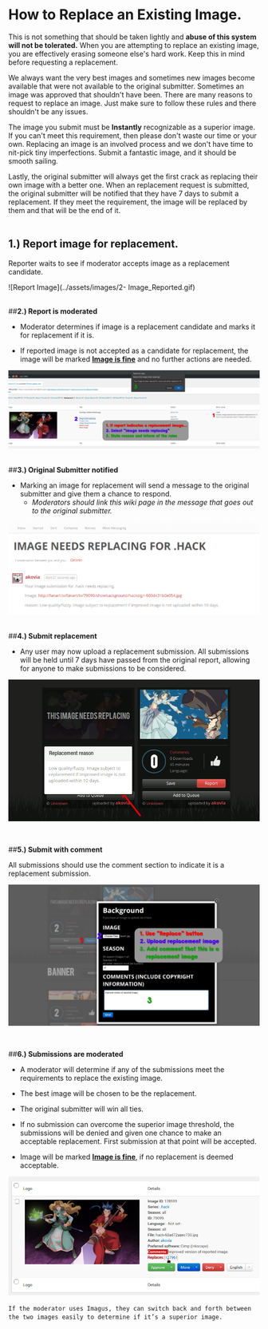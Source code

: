 # **How to Replace an Existing Image.**

This is not something that should be taken lightly and **abuse of this system will not be tolerated.** When you are attempting to replace an existing image, you are effectively erasing someone else's hard work. Keep this in mind before requesting a replacement.

We always want the very best images and sometimes new images become available that were not available to the original submitter. Sometimes an image was approved that shouldn't have been. There are many reasons to request to replace an image. Just make sure to follow these rules and there shouldn't be any issues.

The image you submit must be **Instantly** recognizable as a superior image. If you can't meet this requirement, then please don't waste our time or your own. Replacing an image is an involved process and we don't have time to nit-pick tiny imperfections. Submit a fantastic image, and it should be smooth sailing.

Lastly, the original submitter will always get the first crack as replacing their own image with a better one. When an replacement request is submitted, the original submitter will be notified that they have 7 days to submit a replacement. If they meet the requirement, the image will be replaced by them and that will be the end of it.
&nbsp;  
&nbsp;  

## __1.) Report image for replacement.__

Reporter waits to see if moderator accepts image as a replacement candidate.

![Report Image](../assets/images/2- Image_Reported.gif) 

&nbsp;  
##__2.) Report is moderated__

* Moderator determines if image is a replacement candidate and marks it for replacement if it is.

* If reported image is not accepted as a candidate for replacement, the image will be marked <u>**Image is fine**</u> and no further actions are needed.

![Report Image](../assets/images/3-Mod_Image_Reported.jpg)

&nbsp;  
##__3.) Original Submitter notified__

+ Marking an image for replacement will send a message to the original submitter and give them a chance to respond.
  + *Moderators should link this wiki page in the message that goes out to the original submitter.*

![Report Image](../assets/images/4-Original_Uploader_Notice.jpg)

&nbsp;  
##__4.) Submit replacement__

* Any user may now upload a replacement submission. All submissions will be held until 7 days have passed from the original report, allowing for anyone to make submissions to be considered.

![Report Image](../assets/images/5a-Replace_Reason.gif)

&nbsp;  

##__5.) Submit with comment__

All submissions should use the comment section to indicate it is a replacement submission.

![Report Image](../assets/images/5b-Replace_Dialog.jpg)

&nbsp;  

##__6.) Submissions are moderated__

* A moderator will determine if any of the submissions meet the requirements to replace the existing image. 

* The best image will be chosen to be the replacement.

* The original submitter will win all ties.

* If no submission can overcome the superior image threshold, the submissions will be denied and given one chance to make an acceptable replacement. First submission at that point will be accepted.

* Image will be marked **<u>Image is fine</u>**, if no replacement is deemed acceptable.

![Report Image](../assets/images/6-Mod_Image_Final.jpg)

`If the moderator uses Imagus, they can switch back and forth between the two images easily to determine if it’s a superior image.`

